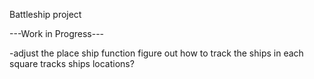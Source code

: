 Battleship project

---Work in Progress---

-adjust the place ship function
figure out how to track the ships in each square
tracks ships locations?
